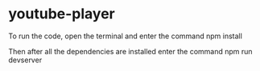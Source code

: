# youtube-player

To run the code, open the terminal and enter the command 
npm install

Then after all the dependencies are installed enter the command 
npm run devserver

